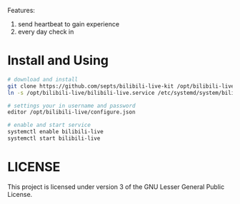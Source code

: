 Features:
1. send heartbeat to gain experience
2. every day check in

# Install and Using
```bash
# download and install
git clone https://github.com/septs/bilibili-live-kit /opt/bilibili-live
ln -s /opt/bilibili-live/bilibili-live.service /etc/systemd/system/bilibili-live.service

# settings your in username and password
editor /opt/bilibili-live/configure.json

# enable and start service
systemctl enable bilibili-live
systemctl start bilibili-live
```

# LICENSE
This project is licensed under version 3 of the GNU Lesser General Public License.

